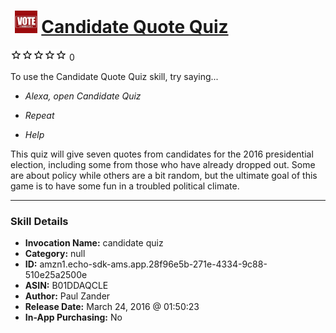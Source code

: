 # &nbsp;<img src="skill_icon" alt="Candidate Quote Quiz icon" width="36"> [Candidate Quote Quiz](http://alexa.amazon.com/#skills/amzn1.echo-sdk-ams.app.28f96e5b-271e-4334-9c88-510e25a2500e)
![0 stars](../../images/ic_star_border_black_18dp_1x.png)![0 stars](../../images/ic_star_border_black_18dp_1x.png)![0 stars](../../images/ic_star_border_black_18dp_1x.png)![0 stars](../../images/ic_star_border_black_18dp_1x.png)![0 stars](../../images/ic_star_border_black_18dp_1x.png) 0

To use the Candidate Quote Quiz skill, try saying...

* *Alexa, open Candidate Quiz*

* *Repeat*

* *Help*

This quiz will give seven quotes from candidates for the 2016 presidential election, including some from those who have already dropped out. Some are about policy while others are a bit random, but the ultimate goal of this game is to have some fun in a troubled political climate.

***

### Skill Details

* **Invocation Name:** candidate quiz
* **Category:** null
* **ID:** amzn1.echo-sdk-ams.app.28f96e5b-271e-4334-9c88-510e25a2500e
* **ASIN:** B01DDAQCLE
* **Author:** Paul Zander
* **Release Date:** March 24, 2016 @ 01:50:23
* **In-App Purchasing:** No
